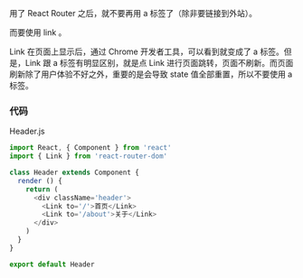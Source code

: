 用了 React Router 之后，就不要再用 a 标签了（除非要链接到外站）。

而要使用 link 。

Link 在页面上显示后，通过 Chrome 开发者工具，可以看到就变成了 a 标签。但是，Link 跟 a 标签有明显区别，就是点 Link 进行页面跳转，页面不刷新。而页面刷新除了用户体验不好之外，重要的是会导致 state 值全部重置，所以不要使用 a 标签。

### 代码

Header.js
```js
import React, { Component } from 'react'
import { Link } from 'react-router-dom'

class Header extends Component {
  render () {
    return (
      <div className='header'>
        <Link to='/'>首页</Link>
        <Link to='/about'>关于</Link>
      </div>
    )
  }
}

export default Header
```
